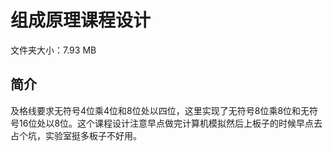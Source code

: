 # 组成原理课程设计

文件夹大小：7.93 MB

## 简介

及格线要求无符号4位乘4位和8位处以四位，这里实现了无符号8位乘8位和无符号16位处以8位。这个课程设计注意早点做完计算机模拟然后上板子的时候早点去占个坑，实验室挺多板子不好用。